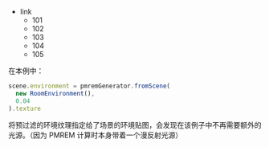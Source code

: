 - link
  - 101
  - 102
  - 103
  - 104
  - 105

在本例中：

```js
scene.environment = pmremGenerator.fromScene(
  new RoomEnvironment(),
  0.04
).texture
```

将预过滤的环境纹理指定给了场景的环境贴图，会发现在该例子中不再需要额外的光源。（因为 PMREM 计算时本身带着一个漫反射光源）
